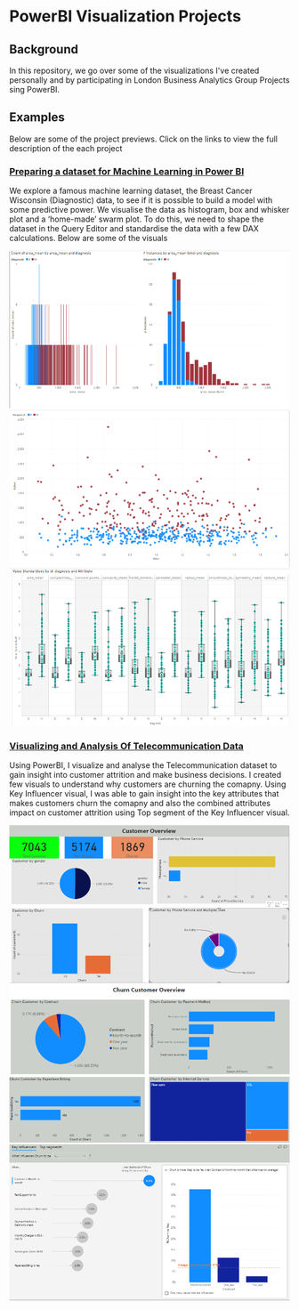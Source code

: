 # PowerBI Visualization Projects
## Background
In this repository, we go over some of the visualizations I've created personally and by participating in London Business Analytics Group Projects sing PowerBI. 

## Examples
Below are some of the project previews. Click on the links to view the full description of the each project
### [Preparing a dataset for Machine Learning in Power BI](https://github.com/mayorofdata/PowerBI-Visualization-Projects/tree/master/Preparing%20a%20dataset%20for%20Machine%20Learning%20in%20Power%20BI)
We explore a famous machine learning dataset, the Breast Cancer Wisconsin (Diagnostic) data, to see if it is possible to build a model with some predictive power.  We visualise the data as histogram, box and whisker plot and a ‘home-made’ swarm plot.  To do this, we need to shape the dataset in the Query Editor and standardise the data with a few DAX calculations. Below are some of the visuals

![Image of Histo](https://github.com/mayorofdata/PowerBI-Visualization-Projects/blob/master/Preparing%20a%20dataset%20for%20Machine%20Learning%20in%20Power%20BI/histogram.PNG)
![Image of Swarn](https://github.com/mayorofdata/PowerBI-Visualization-Projects/blob/master/Preparing%20a%20dataset%20for%20Machine%20Learning%20in%20Power%20BI/swarm_plot.PNG)
![Image of box](https://github.com/mayorofdata/PowerBI-Visualization-Projects/blob/master/Preparing%20a%20dataset%20for%20Machine%20Learning%20in%20Power%20BI/box_plot.PNG)


### [Visualizing and Analysis Of Telecommunication Data](https://github.com/mayorofdata/PowerBI-Visualization-Projects/tree/master/Visualizing%20and%20Analysis%20Of%20Telecommunication%20Data)
Using PowerBI, I visualize and analyse the Telecommunication dataset to gain insight into customer attrition and make business decisions. I created few visuals to understand why customers are churning the comapny. Using Key Influencer visual, I was able to gain insight into the key attributes that makes customers churn the comapny and also the combined attributes impact on customer attrition using Top segment of the Key Influencer visual.

![Image of Customer](https://github.com/mayorofdata/PowerBI-Visualization-Projects/blob/master/Visualizing%20and%20Analysis%20Of%20Telecommunication%20Data/customer_overview.PNG)
![Image of churn](https://github.com/mayorofdata/PowerBI-Visualization-Projects/blob/master/Visualizing%20and%20Analysis%20Of%20Telecommunication%20Data/churn_overview.PNG)
![Image of key](https://github.com/mayorofdata/PowerBI-Visualization-Projects/blob/master/Visualizing%20and%20Analysis%20Of%20Telecommunication%20Data/key_inf.PNG)

